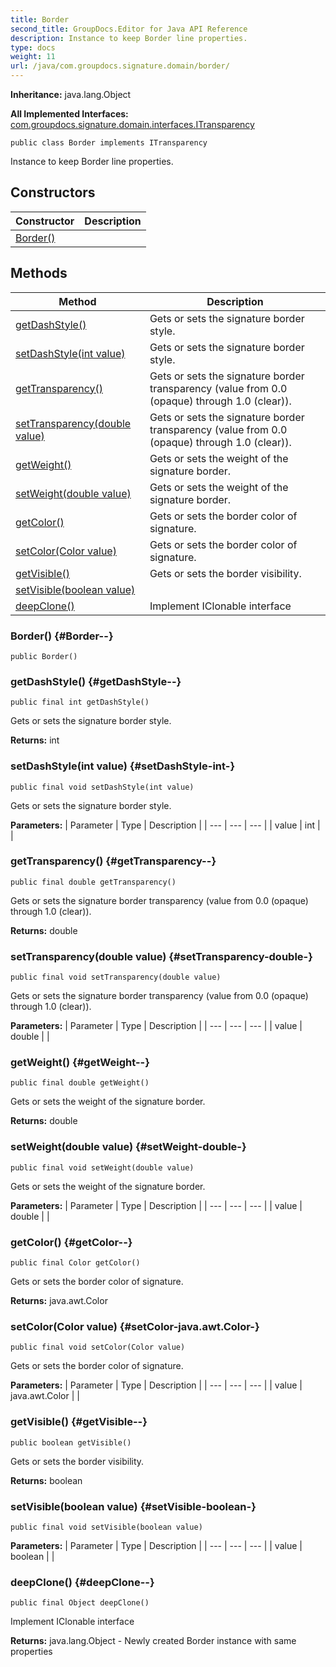 ```yaml
---
title: Border
second_title: GroupDocs.Editor for Java API Reference
description: Instance to keep Border line properties.
type: docs
weight: 11
url: /java/com.groupdocs.signature.domain/border/
---
```

**Inheritance:**
java.lang.Object

**All Implemented Interfaces:**
[com.groupdocs.signature.domain.interfaces.ITransparency](../../com.groupdocs.signature.domain.interfaces/itransparency)
```
public class Border implements ITransparency
```

Instance to keep Border line properties.
## Constructors

| Constructor | Description |
| --- | --- |
| [Border()](#Border--) |  |
## Methods

| Method | Description |
| --- | --- |
| [getDashStyle()](#getDashStyle--) | Gets or sets the signature border style. |
| [setDashStyle(int value)](#setDashStyle-int-) | Gets or sets the signature border style. |
| [getTransparency()](#getTransparency--) | Gets or sets the signature border transparency (value from 0.0 (opaque) through 1.0 (clear)). |
| [setTransparency(double value)](#setTransparency-double-) | Gets or sets the signature border transparency (value from 0.0 (opaque) through 1.0 (clear)). |
| [getWeight()](#getWeight--) | Gets or sets the weight of the signature border. |
| [setWeight(double value)](#setWeight-double-) | Gets or sets the weight of the signature border. |
| [getColor()](#getColor--) | Gets or sets the border color of signature. |
| [setColor(Color value)](#setColor-java.awt.Color-) | Gets or sets the border color of signature. |
| [getVisible()](#getVisible--) | Gets or sets the border visibility. |
| [setVisible(boolean value)](#setVisible-boolean-) |  |
| [deepClone()](#deepClone--) | Implement IClonable interface |
### Border() {#Border--}
```
public Border()
```


### getDashStyle() {#getDashStyle--}
```
public final int getDashStyle()
```


Gets or sets the signature border style.

**Returns:**
int
### setDashStyle(int value) {#setDashStyle-int-}
```
public final void setDashStyle(int value)
```


Gets or sets the signature border style.

**Parameters:**
| Parameter | Type | Description |
| --- | --- | --- |
| value | int |  |

### getTransparency() {#getTransparency--}
```
public final double getTransparency()
```


Gets or sets the signature border transparency (value from 0.0 (opaque) through 1.0 (clear)).

**Returns:**
double
### setTransparency(double value) {#setTransparency-double-}
```
public final void setTransparency(double value)
```


Gets or sets the signature border transparency (value from 0.0 (opaque) through 1.0 (clear)).

**Parameters:**
| Parameter | Type | Description |
| --- | --- | --- |
| value | double |  |

### getWeight() {#getWeight--}
```
public final double getWeight()
```


Gets or sets the weight of the signature border.

**Returns:**
double
### setWeight(double value) {#setWeight-double-}
```
public final void setWeight(double value)
```


Gets or sets the weight of the signature border.

**Parameters:**
| Parameter | Type | Description |
| --- | --- | --- |
| value | double |  |

### getColor() {#getColor--}
```
public final Color getColor()
```


Gets or sets the border color of signature.

**Returns:**
java.awt.Color
### setColor(Color value) {#setColor-java.awt.Color-}
```
public final void setColor(Color value)
```


Gets or sets the border color of signature.

**Parameters:**
| Parameter | Type | Description |
| --- | --- | --- |
| value | java.awt.Color |  |

### getVisible() {#getVisible--}
```
public boolean getVisible()
```


Gets or sets the border visibility.

**Returns:**
boolean
### setVisible(boolean value) {#setVisible-boolean-}
```
public final void setVisible(boolean value)
```




**Parameters:**
| Parameter | Type | Description |
| --- | --- | --- |
| value | boolean |  |

### deepClone() {#deepClone--}
```
public final Object deepClone()
```


Implement IClonable interface

**Returns:**
java.lang.Object - Newly created Border instance with same properties
